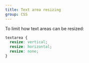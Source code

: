 ```yaml
---
title: Text area resizing
group: CSS
---
```


To limit how text areas can be resized:

```css
textarea {
  resize: vertical;
  resize: horizontal;
  resize: none;
}
```